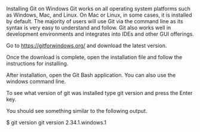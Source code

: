 Installing Git on Windows
Git works on all operating system platforms such as Windows, Mac, and Linux. On Mac or Linux, in some cases, it is installed by default. The majority of users will use Git via the command line as its syntax is very easy to understand and follow. Git also works well in development environments and integrates into IDEs and other GUI offerings.  

Go to 
https://gitforwindows.org/
 and download the latest version.

Once the download is complete, open the installation file and follow the instructions for installing.

After installation, open the Git Bash application. You can also use the windows command line.

To see what version of git was installed type git version and press the Enter key.

You should see something similar to the following output.

$ git version
git version 2.34.1.windows.1